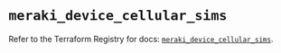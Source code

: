 # `meraki_device_cellular_sims`

Refer to the Terraform Registry for docs: [`meraki_device_cellular_sims`](https://registry.terraform.io/providers/ciscodevnet/meraki/1.7.1/docs/resources/device_cellular_sims).
